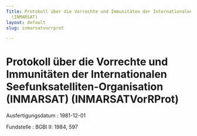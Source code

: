 ```yaml
---
Title: Protokoll über die Vorrechte und Immunitäten der Internationalen Seefunksatelliten-Organisation
  (INMARSAT)
layout: default
slug: inmarsatvorrprot

---
```


# Protokoll über die Vorrechte und Immunitäten der Internationalen Seefunksatelliten-Organisation (INMARSAT) (INMARSATVorRProt)

Ausfertigungsdatum
:   1981-12-01

Fundstelle
:   BGBl II: 1984, 597

